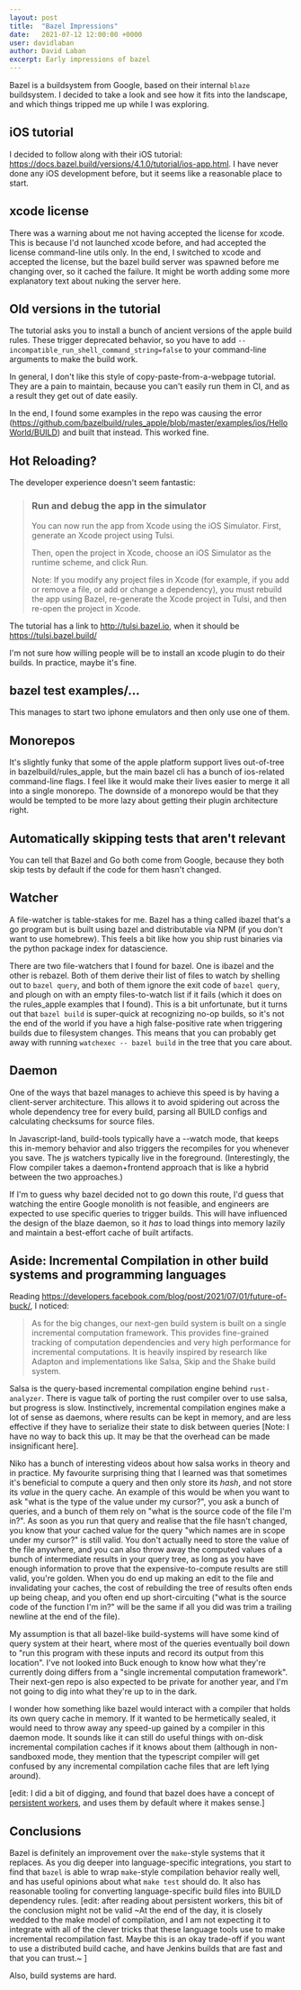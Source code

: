 ```yaml
---
layout: post
title:  "Bazel Impressions"
date:   2021-07-12 12:00:00 +0000
user: davidlaban
author: David Laban
excerpt: Early impressions of bazel
---
```


Bazel is a buildsystem from Google, based on their internal `blaze` buildsystem. I decided to take a look and see how it fits into the landscape, and which things tripped me up while I was exploring.

## iOS tutorial

I decided to follow along with their iOS tutorial: https://docs.bazel.build/versions/4.1.0/tutorial/ios-app.html. I have never done any iOS development before, but it seems like a reasonable place to start.

## xcode license

There was a warning about me not having accepted the license for xcode. This is because I'd not launched xcode before, and had accepted the license command-line utils only. In the end, I switched to xcode and accepted the license, but the bazel build server was spawned before me changing over, so it cached the failure. It might be worth adding some more explanatory text about nuking the server here.

## Old versions in the tutorial

The tutorial asks you to install a bunch of ancient versions of the apple build rules. These trigger deprecated behavior, so you have to add `--incompatible_run_shell_command_string=false` to your command-line arguments to make the build work.

In general, I don't like this style of copy-paste-from-a-webpage tutorial. They are a pain to maintain, because you can't easily run them in CI, and as a result they get out of date easily.

In the end, I found some examples in the repo was causing the error (https://github.com/bazelbuild/rules_apple/blob/master/examples/ios/HelloWorld/BUILD) and built that instead. This worked fine.

## Hot Reloading?

The developer experience doesn't seem fantastic:

> ### Run and debug the app in the simulator
>
> You can now run the app from Xcode using the iOS Simulator. First, generate an Xcode project using Tulsi.
>
> Then, open the project in Xcode, choose an iOS Simulator as the runtime scheme, and click Run.
>
> Note: If you modify any project files in Xcode (for example, if you add or remove a file, or add or change a dependency), you must rebuild the app using Bazel, re-generate the Xcode project in Tulsi, and then re-open the project in Xcode.

The tutorial has a link to http://tulsi.bazel.io, when it should be https://tulsi.bazel.build/

I'm not sure how willing people will be to install an xcode plugin to do their builds. In practice, maybe it's fine.

## bazel test examples/...

This manages to start two iphone emulators and then only use one of them.

## Monorepos

It's slightly funky that some of the apple platform support lives out-of-tree in bazelbuild/rules_apple, but the main bazel cli has a bunch of ios-related command-line flags. I feel like it would make their lives easier to merge it all into a single monorepo. The downside of a monorepo would be that they would be tempted to be more lazy about getting their plugin architecture right.

## Automatically skipping tests that aren't relevant

You can tell that Bazel and Go both come from Google, because they both skip tests by default if the code for them hasn't changed.

## Watcher

A file-watcher is table-stakes for me. Bazel has a thing called ibazel that's a go program but is built using bazel and distributable via NPM (if you don't want to use homebrew). This feels a bit like how you ship rust binaries via the python package index for datascience.

There are two file-watchers that I found for bazel. One is ibazel and the other is rebazel. Both of them derive their list of files to watch by shelling out to `bazel query`, and both of them ignore the exit code of `bazel query`, and plough on with an empty files-to-watch list if it fails (which it does on the rules_apple examples that I found). This is a bit unfortunate, but it turns out that `bazel build` is super-quick at recognizing no-op builds, so it's not the end of the world if you have a high false-positive rate when triggering builds due to filesystem changes. This means that you can probably get away with running `watchexec -- bazel build` in the tree that you care about.

## Daemon

One of the ways that bazel manages to achieve this speed is by having a client-server architecture. This allows it to avoid spidering out across the whole dependency tree for every build, parsing all BUILD configs and calculating checksums for source files.

In Javascript-land, build-tools typically have a --watch mode, that keeps this in-memory behavior and also triggers the recompiles for you whenever you save. The js watchers typically live in the foreground. (Interestingly, the Flow compiler takes a daemon+frontend approach that is like a hybrid between the two approaches.)

If I'm to guess why bazel decided not to go down this route, I'd guess that watching the entire Google monolith is not feasible, and engineers are expected to use specific queries to trigger builds. This will have influenced the design of the blaze daemon, so it _has_ to load things into memory lazily and maintain a best-effort cache of built artifacts.

## Aside: Incremental Compilation in other build systems and programming languages

Reading https://developers.facebook.com/blog/post/2021/07/01/future-of-buck/, I noticed:

> As for the big changes, our next-gen build system is built on a single incremental computation framework. This provides fine-grained tracking of computation dependencies and very high performance for incremental computations. It is heavily inspired by research like Adapton and implementations like Salsa, Skip and the Shake build system.

Salsa is the query-based incremental compilation engine behind `rust-analyzer`. There is vague talk of porting the rust compiler over to use salsa, but progress is slow. Instinctively, incremental compilation engines make a lot of sense as daemons, where results can be kept in memory, and are less effective if they have to serialize their state to disk between queries [Note: I have no way to back this up. It may be that the overhead can be made insignificant here].

Niko has a bunch of interesting videos about how salsa works in theory and in practice. My favourite surprising thing that I learned was that sometimes it's beneficial to compute a query and then only store its _hash_, and not store its _value_ in the query cache. An example of this would be when you want to ask "what is the type of the value under my cursor?", you ask a bunch of queries, and a bunch of them rely on "what is the source code of the file I'm in?". As soon as you run that query and realise that the file hasn't changed, you know that your cached value for the query "which names are in scope under my cursor?" is still valid. You don't actually need to store the value of the file anywhere, and you can also throw away the computed values of a bunch of intermediate results in your query tree, as long as you have enough information to prove that the expensive-to-compute results are still valid, you're golden. When you do end up making an edit to the file and invalidating your caches, the cost of rebuilding the tree of results often ends up being cheap, and you often end up short-circuiting ("what is the source code of the function I'm in?" will be the same if all you did was trim a trailing newline at the end of the file).

My assumption is that all bazel-like build-systems will have some kind of query system at their heart, where most of the queries eventually boil down to "run this program with these inputs and record its output from this location". I've not looked into Buck enough to know how what they're currently doing differs from a "single incremental computation framework". Their next-gen repo is also expected to be private for another year, and I'm not going to dig into what they're up to in the dark.

I wonder how something like bazel would interact with a compiler that holds its own query cache in memory. If it wanted to be hermetically sealed, it would need to throw away any speed-up gained by a compiler in this daemon mode. It sounds like it can still do useful things with on-disk incremental compilation caches if it knows about them (although in non-sandboxed mode, they mention that the typescript compiler will get confused by any incremental compilation cache files that are left lying around).

[edit: I did a bit of digging, and found that bazel does have a concept of [persistent workers](https://docs.bazel.build/versions/main/persistent-workers.html), and uses them by default where it makes sense.]

<!-- TODO: discuss the tricks that pnpm/parcel2 do, that might/might not work with bazel? -->

<!-- TODO: look into distributed build cache. Could you abuse github-releases || ghcr.io for cached build artifacts like cargo-quickinstall/homebrew do? -->

## Conclusions

Bazel is definitely an improvement over the `make`-style systems that it replaces. As you dig deeper into language-specific integrations, you start to find that `bazel` is able to wrap `make`-style compilation behavior really well, and has useful opinions about what `make test` should do. It also has reasonable tooling for converting language-specific build files into BUILD dependency rules. [edit: after reading about persistent workers, this bit of the conclusion might not be valid ~At the end of the day, it is closely wedded to the make model of compilation, and I am not expecting it to integrate with all of the clever tricks that these language tools use to make incremental recompilation fast. Maybe this is an okay trade-off if you want to use a distributed build cache, and have Jenkins builds that are fast and that you can trust.~ ]

Also, build systems are hard.
